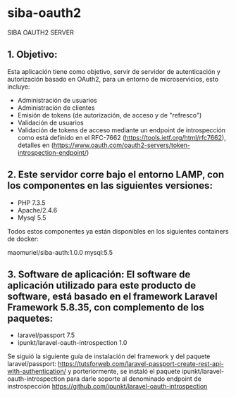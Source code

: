 # siba-oauth2
SIBA OAUTH2 SERVER

## 1. Objetivo:

Esta aplicación tiene como objetivo, servir de servidor de autenticación y autorización basado en OAuth2, para un entorno de microservicios, esto incluye:

- Administración de usuarios
- Administración de clientes
- Emisión de tokens (de autorización, de acceso y de "refresco")
- Validación de usuarios
- Validación de tokens de acceso mediante un endpoint de introspección como está definido en el RFC-7662 (https://tools.ietf.org/html/rfc7662), detalles en (https://www.oauth.com/oauth2-servers/token-introspection-endpoint/)

## 2. Este servidor corre bajo el entorno LAMP, con los componentes en las siguientes versiones:

- PHP 7.3.5 
- Apache/2.4.6
- Mysql 5.5

Todos estos componentes ya están disponibles en los siguientes containers de docker:

maomuriel/siba-auth:1.0.0
mysql:5.5

## 3. Software de aplicación: El software de aplicación utilizado para este producto de software, está basado en el framework Laravel Framework 5.8.35, con complemento de los paquetes:

- laravel/passport 7.5
- ipunkt/laravel-oauth-introspection 1.0

Se siguió la siguiente guía de instalación del framework y del paquete laravel/passport: https://tutsforweb.com/laravel-passport-create-rest-api-with-authentication/ y porteriormente, se instaló el paquete ipunkt/laravel-oauth-introspection para darle soporte al denominado endpoint de instrospección https://github.com/ipunkt/laravel-oauth-introspection

